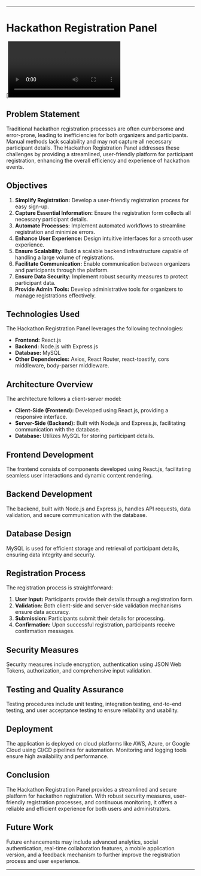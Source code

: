 
---

# Hackathon Registration Panel

[![Watch the video](https://github.com/krishachikka/Hackathon-Registration-Panel/blob/main/assets/HackathonRegiPanel%20-%20Made%20with%20Clipchamp.mp4)

## Problem Statement

Traditional hackathon registration processes are often cumbersome and error-prone, leading to inefficiencies for both organizers and participants. Manual methods lack scalability and may not capture all necessary participant details. The Hackathon Registration Panel addresses these challenges by providing a streamlined, user-friendly platform for participant registration, enhancing the overall efficiency and experience of hackathon events.

## Objectives

1. **Simplify Registration:** Develop a user-friendly registration process for easy sign-up.
2. **Capture Essential Information:** Ensure the registration form collects all necessary participant details.
3. **Automate Processes:** Implement automated workflows to streamline registration and minimize errors.
4. **Enhance User Experience:** Design intuitive interfaces for a smooth user experience.
5. **Ensure Scalability:** Build a scalable backend infrastructure capable of handling a large volume of registrations.
6. **Facilitate Communication:** Enable communication between organizers and participants through the platform.
7. **Ensure Data Security:** Implement robust security measures to protect participant data.
8. **Provide Admin Tools:** Develop administrative tools for organizers to manage registrations effectively.

## Technologies Used

The Hackathon Registration Panel leverages the following technologies:

- **Frontend:** React.js
- **Backend:** Node.js with Express.js
- **Database:** MySQL
- **Other Dependencies:** Axios, React Router, react-toastify, cors middleware, body-parser middleware.

## Architecture Overview

The architecture follows a client-server model:

- **Client-Side (Frontend):** Developed using React.js, providing a responsive interface.
- **Server-Side (Backend):** Built with Node.js and Express.js, facilitating communication with the database.
- **Database:** Utilizes MySQL for storing participant details.

## Frontend Development

The frontend consists of components developed using React.js, facilitating seamless user interactions and dynamic content rendering.

## Backend Development

The backend, built with Node.js and Express.js, handles API requests, data validation, and secure communication with the database.

## Database Design

MySQL is used for efficient storage and retrieval of participant details, ensuring data integrity and security.

## Registration Process

The registration process is straightforward:

1. **User Input:** Participants provide their details through a registration form.
2. **Validation:** Both client-side and server-side validation mechanisms ensure data accuracy.
3. **Submission:** Participants submit their details for processing.
4. **Confirmation:** Upon successful registration, participants receive confirmation messages.

## Security Measures

Security measures include encryption, authentication using JSON Web Tokens, authorization, and comprehensive input validation.

## Testing and Quality Assurance

Testing procedures include unit testing, integration testing, end-to-end testing, and user acceptance testing to ensure reliability and usability.

## Deployment

The application is deployed on cloud platforms like AWS, Azure, or Google Cloud using CI/CD pipelines for automation. Monitoring and logging tools ensure high availability and performance.

## Conclusion

The Hackathon Registration Panel provides a streamlined and secure platform for hackathon registration. With robust security measures, user-friendly registration processes, and continuous monitoring, it offers a reliable and efficient experience for both users and administrators.

## Future Work

Future enhancements may include advanced analytics, social authentication, real-time collaboration features, a mobile application version, and a feedback mechanism to further improve the registration process and user experience.

---
